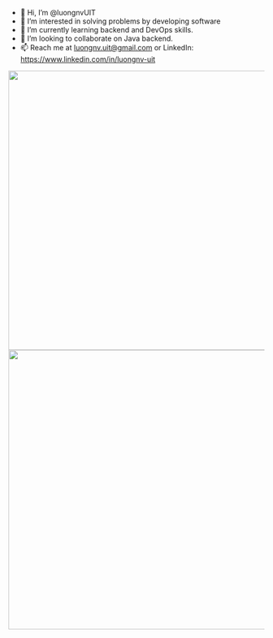 - 👋 Hi, I’m @luongnvUIT
- 👀 I’m interested in solving problems by developing software
- 🌱 I’m currently learning backend and DevOps skills.
- 💞️ I’m looking to collaborate on Java backend.
- 📫 Reach me at luongnv.uit@gmail.com or LinkedIn: https://www.linkedin.com/in/luongnv-uit

<img align="center" width="550" src="https://github-readme-stats.vercel.app/api/?username=luongnvUIT&theme=highcontrast" />
<img align="center" width="550" src="https://github-readme-stats.vercel.app/api/top-langs/?username=luongnvUIT&hide=c%23&theme=gruvbox&langs_count=8&layout=compact&hide_border=true%22" />
